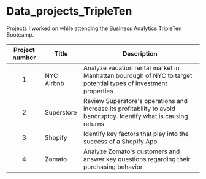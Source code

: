 # Data_projects_TripleTen
Projects I worked on while attending the Business Analytics TripleTen Bootcamp.


| Project number | Title | Description |
| :-----------: | ----------- |----------- |
| 1 | NYC Airbnb | Analyze vacation rental market in Manhattan bourough of NYC to target potential types of investment properties |
| 2 | Superstore | Review Superstore's operations and increase its profitability to avoid bancruptcy. Identify what is causing returns |
| 3 | Shopify | Identify key factors that play into the success of a Shopify App |
| 4 | Zomato | Analyze Zomato's customers and answer key questions regarding their purchasing behavior |
